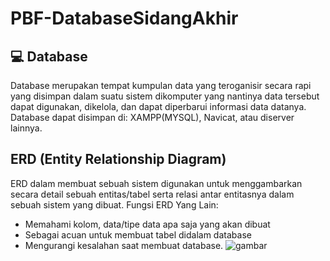 # PBF-DatabaseSidangAkhir
## 💻 Database
Database merupakan tempat kumpulan data yang teroganisir secara rapi yang disimpan dalam suatu sistem dikomputer yang nantinya data tersebut dapat digunakan, dikelola, dan dapat diperbarui informasi data datanya.
Database dapat disimpan di: XAMPP(MYSQL), Navicat, atau diserver lainnya.
## ERD (Entity Relationship Diagram)
ERD dalam membuat sebuah sistem digunakan untuk menggambarkan secara detail sebuah entitas/tabel serta relasi antar entitasnya dalam sebuah sistem yang dibuat.
Fungsi ERD Yang Lain:
- Memahami kolom, data/tipe data apa saja yang akan dibuat 
- Sebagai acuan untuk membuat tabel didalam database
- Mengurangi kesalahan saat membuat database.
![gambar](https://github.com/user-attachments/assets/228aa3b1-219a-4444-9bd5-675125b1970e)
